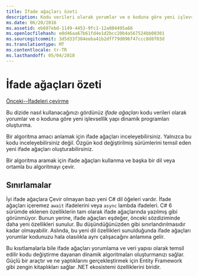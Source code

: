 ```yaml
---
title: İfade ağaçları özeti
description: Kodu verileri olarak yorumlar ve o koduna göre yeni işlevsellik yapı dinamik programlar oluşturmak için ifade ağaçları nasıl kullanabileceğiniz özetleri.
ms.date: 06/20/2016
ms.assetid: eb687ebd-1149-4453-9fc1-12a084495a66
ms.openlocfilehash: e0d46aa67b61fd4e1d2bcc20b4a567524bb00301
ms.sourcegitcommit: 3d5d33f384eeba41b2dff79d096f47ccc8d8f03d
ms.translationtype: MT
ms.contentlocale: tr-TR
ms.lasthandoff: 05/04/2018
---
```

# <a name="expression-trees-summary"></a>İfade ağaçları özeti

[Önceki--İfadeleri çevirme](expression-trees-translating.md)

Bu dizide nasıl kullanacağınızı gördünüz *ifade ağaçları* kodu verileri olarak yorumlar ve o koduna göre yeni işlevsellik yapı dinamik programları oluşturma.

Bir algoritma amacı anlamak için ifade ağaçları inceleyebilirsiniz. Yalnızca bu kodu inceleyebilirsiniz değil. Özgün kod değiştirilmiş sürümlerini temsil eden yeni ifade ağaçları oluşturabilirsiniz.

Bir algoritma aramak için ifade ağaçları kullanma ve başka bir dil veya ortamla bu algoritmayı çevir. 

## <a name="limitations"></a>Sınırlamalar

İyi ifade ağaçlara Çevir olmayan bazı yeni C# dil öğeleri vardır. İfade ağaçları içeremez `await` ifadelerini veya `async` lambda ifadeleri. C# 6 sürümde eklenen özelliklerin tam olarak ifade ağaçlarında yazılmış gibi görünmüyor. Bunun yerine, ifade ağaçları eşdeğer, önceki sözdiziminde daha yeni özellikleri sunulur. Bu düşündüğünüzden gibi sınırlandırılmasıdır kadar olmayabilir. Aslında, bu yeni dil özellikleri sunulduğunda ifade ağaçları yorumlar kodunuzu hala olasılıkla aynı çalışacağını anlamına gelir.

Bu kısıtlamalarla bile ifade ağaçları yorumlama ve veri yapısı olarak temsil edilir kodu değiştirme dayanan dinamik algoritmaları oluşturmanızı sağlar. Güçlü bir araçtır ve ne yaptıklarını gerçekleştirmek için Entity Framework gibi zengin kitaplıkları sağlar .NET ekosistemi özelliklerini biridir.

